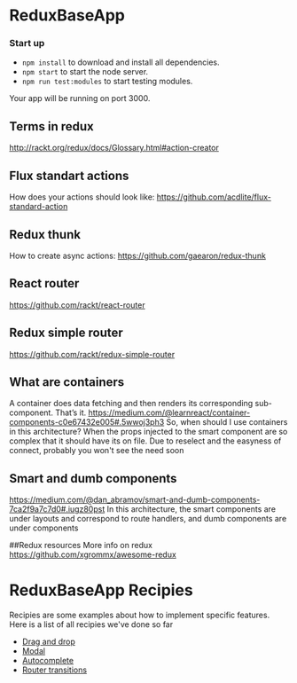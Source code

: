 # ReduxBaseApp

### Start up

* `npm install` to download and install all dependencies.
* `npm start` to start the node server.
* `npm run test:modules` to start testing modules.

Your app will be running on port 3000.

## Terms in redux
http://rackt.org/redux/docs/Glossary.html#action-creator

## Flux standart actions
How does your actions should look like:
https://github.com/acdlite/flux-standard-action

## Redux thunk
How to create async actions:
https://github.com/gaearon/redux-thunk

## React router
https://github.com/rackt/react-router

## Redux simple router
https://github.com/rackt/redux-simple-router

## What are containers
A container does data fetching and then renders its corresponding sub-component. That’s it.
https://medium.com/@learnreact/container-components-c0e67432e005#.5wwoj3ph3
So, when should I use containers in this architecture? When the props injected to the smart component are so complex that it should have its on file. Due to reselect and the easyness of connect, probably you won't see the need soon

## Smart and dumb components
https://medium.com/@dan_abramov/smart-and-dumb-components-7ca2f9a7c7d0#.iugz80pst
In this architecture, the smart components are under layouts and correspond to route handlers, and dumb components are under components

##Redux resources
More info on redux
https://github.com/xgrommx/awesome-redux

# ReduxBaseApp Recipies

Recipies are some examples about how to implement specific features. Here is a list of all recipies we've done so far
- [ Drag and drop](docs/DnDRecipe.md)
- [Modal](docsModalRecipe.md)
- [Autocomplete](docs/AutocompleteRecipe.md)
- [Router transitions](docs/RouterTransitions.md)
